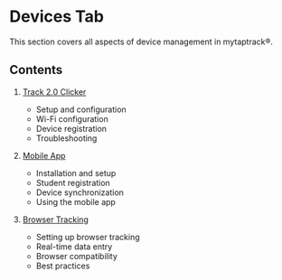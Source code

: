 # Devices Tab

This section covers all aspects of device management in mytaptrack®.

## Contents

1. [Track 2.0 Clicker](track-clicker.md)
   - Setup and configuration
   - Wi-Fi configuration
   - Device registration
   - Troubleshooting

2. [Mobile App](mobile-app.md)
   - Installation and setup
   - Student registration
   - Device synchronization
   - Using the mobile app

3. [Browser Tracking](browser-tracking.md)
   - Setting up browser tracking
   - Real-time data entry
   - Browser compatibility
   - Best practices